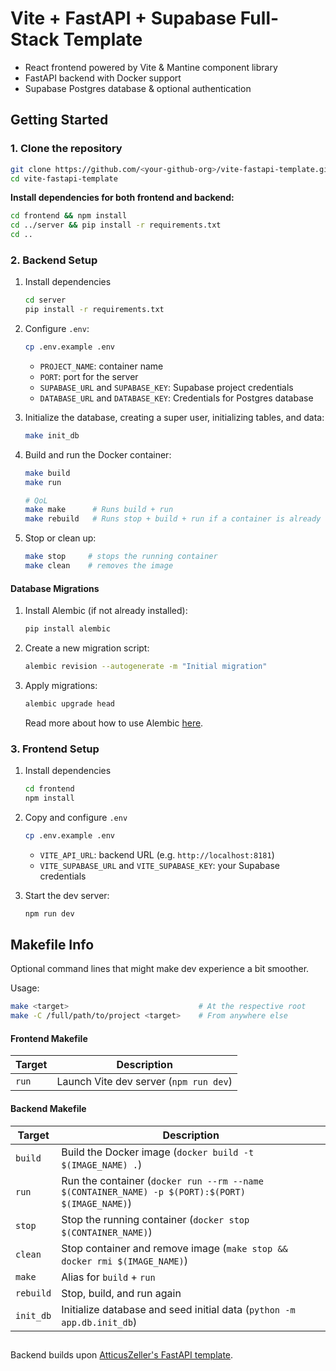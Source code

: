 # Vite + FastAPI + Supabase Full-Stack Template

- React frontend powered by Vite & Mantine component library
- FastAPI backend with Docker support
- Supabase Postgres database & optional authentication

## Getting Started

### 1. Clone the repository

```bash
git clone https://github.com/<your-github-org>/vite-fastapi-template.git
cd vite-fastapi-template
```

**Install dependencies for both frontend and backend:**

```bash
cd frontend && npm install
cd ../server && pip install -r requirements.txt
cd ..
```

### 2. Backend Setup

1.  Install dependencies

    ```bash
    cd server
    pip install -r requirements.txt
    ```

1.  Configure `.env`:
    ```bash
    cp .env.example .env
    ```
    - `PROJECT_NAME`: container name
    - `PORT`: port for the server
    - `SUPABASE_URL` and `SUPABASE_KEY`: Supabase project credentials
    - `DATABASE_URL` and `DATABASE_KEY`: Credentials for Postgres database
1.  Initialize the database, creating a super user, initializing tables, and data:
    ```bash
    make init_db
    ```
1.  Build and run the Docker container:

    ```bash
    make build
    make run

    # QoL
    make make      # Runs build + run
    make rebuild   # Runs stop + build + run if a container is already running
    ```

1.  Stop or clean up:
    ```bash
    make stop     # stops the running container
    make clean    # removes the image
    ```

#### Database Migrations

1. Install Alembic (if not already installed):
   ```bash
   pip install alembic
   ```
2. Create a new migration script:
   ```bash
   alembic revision --autogenerate -m "Initial migration"
   ```
3. Apply migrations:
   ```bash
   alembic upgrade head
   ```
   Read more about how to use Alembic [here](https://alembic.sqlalchemy.org/en/latest/tutorial.html).

### 3. Frontend Setup

1. Install dependencies

   ```bash
   cd frontend
   npm install
   ```

1. Copy and configure `.env`
   ```bash
   cp .env.example .env
   ```
   - `VITE_API_URL`: backend URL (e.g. `http://localhost:8181`)
   - `VITE_SUPABASE_URL` and `VITE_SUPABASE_KEY`: your Supabase credentials
1. Start the dev server:
   ```bash
   npm run dev
   ```

## Makefile Info

Optional command lines that might make dev experience a bit smoother.

Usage:

```bash
make <target>                             # At the respective root
make -C /full/path/to/project <target>    # From anywhere else
```

#### Frontend Makefile

| Target | Description                            |
| ------ | -------------------------------------- |
| `run`  | Launch Vite dev server (`npm run dev`) |

#### Backend Makefile

| Target    | Description                                                                                     |
| --------- | ----------------------------------------------------------------------------------------------- |
| `build`   | Build the Docker image (`docker build -t $(IMAGE_NAME) .`)                                      |
| `run`     | Run the container (`docker run --rm --name $(CONTAINER_NAME) -p $(PORT):$(PORT) $(IMAGE_NAME)`) |
| `stop`    | Stop the running container (`docker stop $(CONTAINER_NAME)`)                                    |
| `clean`   | Stop container and remove image (`make stop && docker rmi $(IMAGE_NAME)`)                       |
| `make`    | Alias for `build` + `run`                                                                       |
| `rebuild` | Stop, build, and run again                                                                      |
| `init_db` | Initialize database and seed initial data (`python -m app.db.init_db`)                          |

##

Backend builds upon [AtticusZeller's FastAPI template](https://github.com/AtticusZeller/fastapi_supabase_template).
